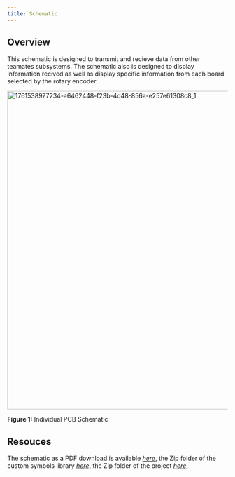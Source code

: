 ```yaml
---
title: Schematic
---
```


## Overview
This schematic is designed to transmit and recieve data from other teamates subsystems. The schematic also is designed to display information recived as well as display specific information from each board selected by the rotary encoder.

<img width="1024" height="726" alt="1761538977234-a6462448-f23b-4d48-856a-e257e61308c8_1" src="https://github.com/user-attachments/assets/fcead6b6-ae7f-4f34-8e78-d98a23e4ae81" />


**Figure 1:** Individual PCB Schematic

## Resouces

The schematic as a PDF download is available [*here*](KeltonJensenSubsystemSchematicDesign.pdf), the Zip folder of the custom symbols library [*here*](Custom_Symbol_Library_KJ.zip), the Zip folder of the project [*here*](docs/04-Schematic/KeltonJensenSubsystemSchematicDesign.zip), 

